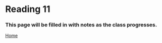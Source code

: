 # Reading 11

### This page will be filled in with notes as the class progresses.

[Home](https://peymade.github.io/reading-notes/)